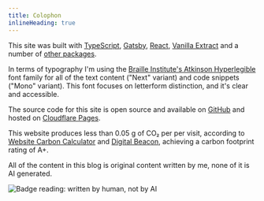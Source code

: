 ```yaml
---
title: Colophon
inlineHeading: true
---
```


This site was built with [TypeScript](https://typescriptlang.org), [Gatsby](https://gatsbyjs.com), [React](https://react.dev),
[Vanilla Extract](https://vanilla-extract.style) and a number of [other packages](https://github.com/fed/blog/blob/master/package.json).

In terms of typography I'm using the [Braille Institute's Atkinson Hyperlegible](https://www.brailleinstitute.org/freefont/) font family for
all of the text content ("Next" variant) and code snippets ("Mono" variant). This font focuses on letterform distinction, and it's clear and
accessible.

The source code for this site is open source and available on [GitHub](htps://github.com/fed/blog) and hosted on
[Cloudflare Pages](https://cloudflare.com).

This website produces less than 0.05 g of CO₂ per per visit, according to
[Website Carbon Calculator](https://websitecarbon.com/website/fedknu-com) and [Digital Beacon](https://digitalbeacon.co/report/fedknu-com),
achieving a carbon footprint rating of A+.

All of the content in this blog is original content written by me, none of it is AI generated.

![Badge reading: written by human, not by AI](https://files.fedknu.com/not-by-ai-badge-inverse.svg)
